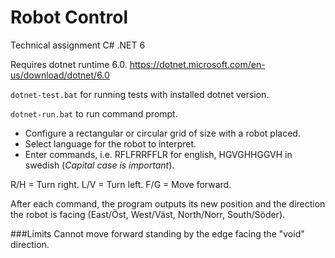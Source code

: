 # Robot Control

Technical assignment C# .NET 6

Requires dotnet runtime 6.0.
https://dotnet.microsoft.com/en-us/download/dotnet/6.0

`dotnet-test.bat` for running tests with installed dotnet version.

`dotnet-run.bat` to run command prompt.

* Configure a rectangular or circular grid of size with a robot placed.
* Select language for the robot to interpret.
* Enter commands, i.e. RFLFRRFFLR for english, HGVGHHGGVH in swedish (*Capital case is important*).

R/H = Turn right.
L/V = Turn left.
F/G = Move forward.

After each command, the program outputs its new position and the direction the robot is facing (East/Öst, West/Väst, North/Norr, South/Söder).


###Limits
Cannot move forward standing by the edge facing the "void" direction.
